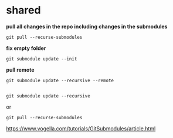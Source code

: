 # shared

**pull all changes in the repo including changes in the submodules**

    git pull --recurse-submodules

**fix empty folder**

    git submodule update --init

**pull remote**

    git submodule update --recursive --remote


    git submodule update --recursive

or

    git pull --recurse-submodules

https://www.vogella.com/tutorials/GitSubmodules/article.html
